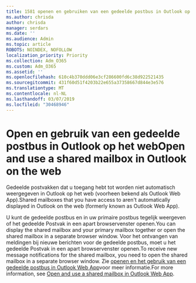```yaml
---
title: 1581 openen en gebruiken van een gedeelde postbus in Outlook op het web
ms.author: chrisda
author: chrisda
manager: serdars
ms.date: ''
ms.audience: Admin
ms.topic: article
ROBOTS: NOINDEX, NOFOLLOW
localization_priority: Priority
ms.collection: Adm_O365
ms.custom: Adm_O365
ms.assetid: ''
ms.openlocfilehash: 610c4b370ddd06e3cf286600fd6c38d922521435
ms.sourcegitcommit: 431f60d51f4203b22e655a37358667d844e3e576
ms.translationtype: MT
ms.contentlocale: nl-NL
ms.lasthandoff: 03/07/2019
ms.locfileid: "30468946"
---
```

# <a name="open-and-use-a-shared-mailbox-in-outlook-on-the-web"></a><span data-ttu-id="f88a8-102">Open en gebruik van een gedeelde postbus in Outlook op het web</span><span class="sxs-lookup"><span data-stu-id="f88a8-102">Open and use a shared mailbox in Outlook on the web</span></span>

<span data-ttu-id="f88a8-103">Gedeelde postvakken dat u toegang hebt tot worden niet automatisch weergegeven in Outlook op het web (voorheen bekend als Outlook Web App).</span><span class="sxs-lookup"><span data-stu-id="f88a8-103">Shared mailboxes that you have access to aren't automatically displayed in Outlook on the web (formerly known as Outlook Web App).</span></span>

<span data-ttu-id="f88a8-104">U kunt de gedeelde postbus en in uw primaire postbus tegelijk weergeven of het gedeelde Postvak in een apart browservenster openen.</span><span class="sxs-lookup"><span data-stu-id="f88a8-104">You can display the shared mailbox and your primary mailbox together or open the shared mailbox in a separate browser window.</span></span> <span data-ttu-id="f88a8-105">Voor het ontvangen van meldingen bij nieuwe berichten voor de gedeelde postbus, moet u het gedeelde Postvak in een apart browservenster openen.</span><span class="sxs-lookup"><span data-stu-id="f88a8-105">To receive new message notifications for the shared mailbox, you need to open the shared mailbox in a separate browser window.</span></span> <span data-ttu-id="f88a8-106">Zie [openen en het gebruik van een gedeelde postbus in Outlook Web App](https://support.office.com/article/BC127866-42BE-4DE7-92AE-1EF2F787FD5C)voor meer informatie.</span><span class="sxs-lookup"><span data-stu-id="f88a8-106">For more information, see [Open and use a shared mailbox in Outlook Web App](https://support.office.com/article/BC127866-42BE-4DE7-92AE-1EF2F787FD5C).</span></span>
